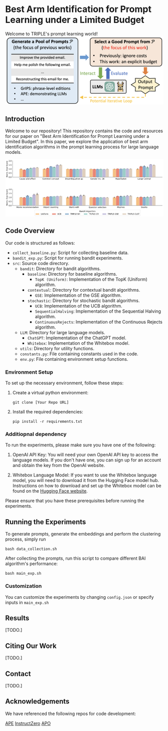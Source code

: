 
# Best Arm Identification for Prompt Learning under a Limited Budget

Welcome to TRIPLE's prompt learning world! ![procedure](procedure.png)

## Introduction

Welcome to our repository! This repository contains the code and resources for our paper on "Best Arm Identification for Prompt Learning under a Limited Budget". In this paper, we explore the application of best arm identification algorithms in the prompt learning process for large language models.

![experimental_result](result.png)

## Code Overview

Our code is structured as follows:

- `collect_baseline.py`: Script for collecting baseline data.
- `bandit_exp.py`: Script for running bandit experiments.
- `src`: Source code directory.
   - `bandit`: Directory for bandit algorithms.
      - `baseline`: Directory for baseline algorithms.
         - `TopK (Uniform)`: Implementation of the TopK (Uniform) algorithm.
      - `contextual`: Directory for contextual bandit algorithms.
         - `GSE`: Implementation of the GSE algorithm.
      - `stochastic`: Directory for stochastic bandit algorithms.
         - `UCB`: Implementation of the UCB algorithm.
         - `SequentialHalving`: Implementation of the Sequential Halving algorithm.
         - `ContinuousRejects`: Implementation of the Continuous Rejects algorithm.
   - `LLM`: Directory for large language models.
      - `ChatGPT`: Implementation of the ChatGPT model.
      - `Whitebox`: Implementation of the Whitebox model.
   - `utils`: Directory for utility functions.
   - `constants.py`: File containing constants used in the code.
   - `env.py`: File containing environment setup functions.


### Environment Setup
To set up the necessary environment, follow these steps:

1. Create a virtual python environment:
   ```
   git clone [Your Repo URL]
   ```
2. Install the required dependencies:
   ```
   pip install -r requirements.txt
   ```

### Additiopnal dependency


To run the experiments, please make sure you have one of the following:

1. OpenAI API Key: You will need your own OpenAI API key to access the language models. If you don't have one, you can sign up for an account and obtain the key from the OpenAI website.

2. Whitebox Language Model: If you want to use the Whitebox language model, you will need to download it from the Hugging Face model hub. Instructions on how to download and set up the Whitebox model can be found on the [Hugging Face website](https://huggingface.co/).

Please ensure that you have these prerequisites before running the experiments.



## Running the Experiments

To generate prompts, generate the embeddings and perform the clustering process, simply run

```
bash data_collection.sh
```

After collecting the prompts, run this script to compare different BAI algorithm's performance:

```
bash main_exp.sh
```

### Customization

You can customize the experiments by changing `config.json` or specify inputs in `main_exp.sh`

## Results
[TODO.]

## Citing Our Work
[TODO.]

## Contact
[TODO.]

## Acknowledgements
We have referenced the following repos for code development:

[APE](https://github.com/keirp/automatic_prompt_engineer)
[InstructZero](https://github.com/Lichang-Chen/InstructZero)
[APO](https://github.com/microsoft/LMOps/tree/main/prompt_optimization)




